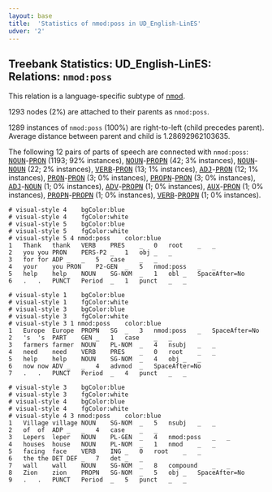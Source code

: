 ```yaml
---
layout: base
title:  'Statistics of nmod:poss in UD_English-LinES'
udver: '2'
---
```


## Treebank Statistics: UD_English-LinES: Relations: `nmod:poss`

This relation is a language-specific subtype of <tt><a href="en_lines-dep-nmod.html">nmod</a></tt>.

1293 nodes (2%) are attached to their parents as `nmod:poss`.

1289 instances of `nmod:poss` (100%) are right-to-left (child precedes parent).
Average distance between parent and child is 1.28692962103635.

The following 12 pairs of parts of speech are connected with `nmod:poss`: <tt><a href="en_lines-pos-NOUN.html">NOUN</a></tt>-<tt><a href="en_lines-pos-PRON.html">PRON</a></tt> (1193; 92% instances), <tt><a href="en_lines-pos-NOUN.html">NOUN</a></tt>-<tt><a href="en_lines-pos-PROPN.html">PROPN</a></tt> (42; 3% instances), <tt><a href="en_lines-pos-NOUN.html">NOUN</a></tt>-<tt><a href="en_lines-pos-NOUN.html">NOUN</a></tt> (22; 2% instances), <tt><a href="en_lines-pos-VERB.html">VERB</a></tt>-<tt><a href="en_lines-pos-PRON.html">PRON</a></tt> (13; 1% instances), <tt><a href="en_lines-pos-ADJ.html">ADJ</a></tt>-<tt><a href="en_lines-pos-PRON.html">PRON</a></tt> (12; 1% instances), <tt><a href="en_lines-pos-PRON.html">PRON</a></tt>-<tt><a href="en_lines-pos-PRON.html">PRON</a></tt> (3; 0% instances), <tt><a href="en_lines-pos-PROPN.html">PROPN</a></tt>-<tt><a href="en_lines-pos-PRON.html">PRON</a></tt> (3; 0% instances), <tt><a href="en_lines-pos-ADJ.html">ADJ</a></tt>-<tt><a href="en_lines-pos-NOUN.html">NOUN</a></tt> (1; 0% instances), <tt><a href="en_lines-pos-ADV.html">ADV</a></tt>-<tt><a href="en_lines-pos-PROPN.html">PROPN</a></tt> (1; 0% instances), <tt><a href="en_lines-pos-AUX.html">AUX</a></tt>-<tt><a href="en_lines-pos-PRON.html">PRON</a></tt> (1; 0% instances), <tt><a href="en_lines-pos-PROPN.html">PROPN</a></tt>-<tt><a href="en_lines-pos-PROPN.html">PROPN</a></tt> (1; 0% instances), <tt><a href="en_lines-pos-VERB.html">VERB</a></tt>-<tt><a href="en_lines-pos-PROPN.html">PROPN</a></tt> (1; 0% instances).


~~~ conllu
# visual-style 4	bgColor:blue
# visual-style 4	fgColor:white
# visual-style 5	bgColor:blue
# visual-style 5	fgColor:white
# visual-style 5 4 nmod:poss	color:blue
1	Thank	thank	VERB	PRES	_	0	root	_	_
2	you	you	PRON	PERS-P2	_	1	obj	_	_
3	for	for	ADP	_	_	5	case	_	_
4	your	you	PRON	P2-GEN	_	5	nmod:poss	_	_
5	help	help	NOUN	SG-NOM	_	1	obl	_	SpaceAfter=No
6	.	.	PUNCT	Period	_	1	punct	_	_

~~~


~~~ conllu
# visual-style 1	bgColor:blue
# visual-style 1	fgColor:white
# visual-style 3	bgColor:blue
# visual-style 3	fgColor:white
# visual-style 3 1 nmod:poss	color:blue
1	Europe	Europe	PROPN	SG	_	3	nmod:poss	_	SpaceAfter=No
2	's	's	PART	GEN	_	1	case	_	_
3	farmers	farmer	NOUN	PL-NOM	_	4	nsubj	_	_
4	need	need	VERB	PRES	_	0	root	_	_
5	help	help	NOUN	SG-NOM	_	4	obj	_	_
6	now	now	ADV	_	_	4	advmod	_	SpaceAfter=No
7	.	.	PUNCT	Period	_	4	punct	_	_

~~~


~~~ conllu
# visual-style 3	bgColor:blue
# visual-style 3	fgColor:white
# visual-style 4	bgColor:blue
# visual-style 4	fgColor:white
# visual-style 4 3 nmod:poss	color:blue
1	Village	village	NOUN	SG-NOM	_	5	nsubj	_	_
2	of	of	ADP	_	_	4	case	_	_
3	Lepers	leper	NOUN	PL-GEN	_	4	nmod:poss	_	_
4	houses	house	NOUN	PL-NOM	_	1	nmod	_	_
5	facing	face	VERB	ING	_	0	root	_	_
6	the	the	DET	DEF	_	7	det	_	_
7	wall	wall	NOUN	SG-NOM	_	8	compound	_	_
8	Zion	zion	PROPN	SG-NOM	_	5	obj	_	SpaceAfter=No
9	.	.	PUNCT	Period	_	5	punct	_	_

~~~


